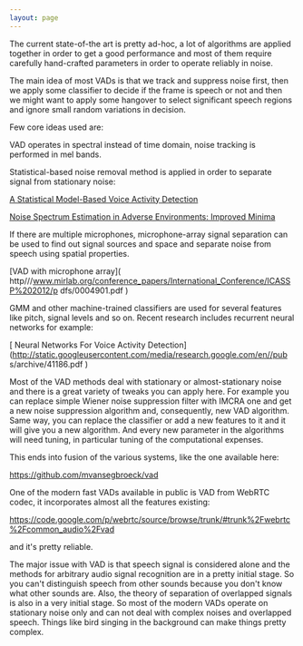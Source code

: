 ```yaml
---
layout: page 
---
```

The current state-of-the art is pretty ad-hoc, a lot of algorithms are applied 
together in order to get a good performance and most of them require carefully 
hand-crafted parameters in order to operate reliably in noise.

The main idea of most VADs is that we track and suppress noise first, then we 
apply some classifier to decide if the frame is speech or not and then we might 
want to apply some hangover to select significant speech regions and ignore 
small random variations in decision. 

Few core ideas used are:

VAD operates in spectral instead of time domain, noise tracking is performed in 
mel bands.

Statistical-based noise removal method is applied in order to separate signal 
from stationary noise:

[ A Statistical Model-Based Voice Activity 
Detection](http://citeseerx.ist.psu.edu/viewdoc/summary?doi=10.1.1.34.550 )

[ Noise Spectrum Estimation in Adverse Environments: Improved Minima ]( 
http///citeseerx.ist.psu.edu/viewdoc/summary?doi=10.1.1.3.7758 )

If there are multiple microphones, microphone-array signal separation can be 
used to find out signal sources and space and separate noise from speech using 
spatial properties.

[VAD with microphone array]( 
http///www.mirlab.org/conference_papers/International_Conference/ICASSP%202012/p
dfs/0004901.pdf )

GMM and other machine-trained classifiers are used for several features like 
pitch, signal levels and so on. Recent research includes recurrent neural 
networks for example:

[ Neural Networks For Voice Activity 
Detection](http://static.googleusercontent.com/media/research.google.com/en//pub
s/archive/41186.pdf )

Most of the VAD methods deal with stationary or almost-stationary noise and 
there is a great variety of tweaks you can apply here. For example you can 
replace simple Wiener noise suppression filter with IMCRA one and get a new 
noise suppression algorithm and, consequently, new VAD algorithm. Same way, you 
can replace the classifier or add a new features to it and it will give you a 
new algorithm. And every new parameter in the algorithms will need tuning, in 
particular tuning of the computational expenses.

This ends into fusion of the various systems, like the one available here:

<https://github.com/mvansegbroeck/vad>

One of the modern fast VADs available in public is VAD from WebRTC codec, it 
incorporates almost all the features existing:

<https://code.google.com/p/webrtc/source/browse/trunk/#trunk%2Fwebrtc%2Fcommon_audio%2Fvad>

and it's pretty reliable.

The major issue with VAD is that speech signal is considered alone and the 
methods for arbitrary audio signal recognition are in a pretty initial stage. 
So you can't distinguish speech from other sounds because you don't know what 
other sounds are. Also, the theory of separation of overlapped signals is also 
in a very initial stage. So most of the modern VADs operate on stationary noise 
only and can not deal with complex noises and overlapped speech. Things like 
bird singing in the background can make things pretty complex.
